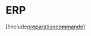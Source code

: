 # ERP

[!include[preparationcommande](erp.preparationcommande.autogen.md)]






































































































































